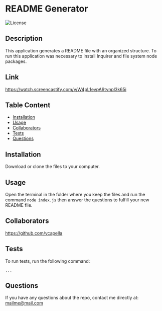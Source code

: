 # README Generator

  ![License](https://img.shields.io/badge/License-APACHE2.0-blue.svg)
  
  ## Description
  This application generates a README file  with an organized structure. To run this application was necessary to install Inquirer and file system node packages.
  
  ## Link
  https://watch.screencastify.com/v/W4pL1evpA9tvnpl3k65i
  
  ## Table Content
  * [Installation](#Installation)
  * [Usage](#Usage)
  * [Collaborators](#Collaborators)
  * [Tests](#Tests)
  * [Questions](#Questions)

  ## Installation
  Download or clone the files to your computer.

  ## Usage
  Open the terminal in the folder where you keep the files and run the command ```node index.js``` then answer the questions to fulfill your new README file.

  ## Collaborators
  <https://github.com/vcapella>

  ## Tests
  To run tests, run the following command:

  ```...```

  ## Questions
  If you have any questions about the repo, contact me directly at: mailme@mail.com
